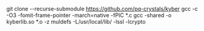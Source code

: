 git clone --recurse-submodule https://github.com/pq-crystals/kyber
gcc -c -O3 -fomit-frame-pointer -march=native -fPIC *.c
gcc -shared -o kyberlib.so *.o -z muldefs -L/usr/local/lib/ -lssl -lcrypto
